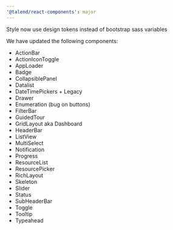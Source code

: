```yaml
---
'@talend/react-components': major
---
```


Style now use design tokens instead of bootstrap sass variables

We have updated the following components:

* ActionBar
* ActionIconToggle
* AppLoader
* Badge
* CollapsiblePanel
* Datalist
* DateTimePickers + Legacy
* Drawer
* Enumeration (bug on buttons)
* FilterBar
* GuidedTour
* GridLayout aka Dashboard
* HeaderBar
* ListView
* MultiSelect
* Notification
* Progress
* ResourceList
* ResourcePicker
* RichLayout
* Skeleton
* Slider
* Status
* SubHeaderBar
* Toggle
* Tooltip
* Typeahead